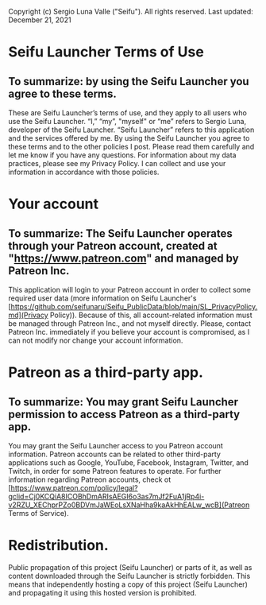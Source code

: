 Copyright (c) Sergio Luna Valle ("Seifu"). All rights reserved.
Last updated: December 21, 2021


# Seifu Launcher Terms of Use
## To summarize: by using the Seifu Launcher you agree to these terms.

These are Seifu Launcher’s terms of use, and they apply to all users who use the Seifu Launcher. “I,” “my”, "myself" or “me” refers to Sergio Luna, developer of the Seifu Launcher. “Seifu Launcher” refers to this application and the services offered by me. By using the Seifu Launcher you agree to these terms and to the other policies I post. Please read them carefully and let me know if you have any questions. For information about my data practices, please see my Privacy Policy. I can collect and use your information in accordance with those policies.


# Your account

## To summarize: The Seifu Launcher operates through your Patreon account, created at "https://www.patreon.com" and managed by Patreon Inc.

This application will login to your Patreon account in order to collect some required user data (more information on Seifu Launcher's  [https://github.com/seifunaru/Seifu_PublicData/blob/main/SL_PrivacyPolicy.md](Privacy Policy)). Because of this, all account-related information must be managed through Patreon Inc., and not myself directly. Please, contact Patreon Inc. immediately if you believe your account is compromised, as I can not modify nor change your account information. 


# Patreon as a third-party app.

## To summarize: You may grant Seifu Launcher permission to access Patreon as a third-party app.

You may grant the Seifu Launcher access to you Patreon account information. Patreon accounts can be related to other third-party applications such as Google, YouTube, Facebook, Instagram, Twitter, and Twitch, in order for some Patreon features to operate. For further information regarding Patreon accounts, check ot [https://www.patreon.com/policy/legal?gclid=Cj0KCQiA8ICOBhDmARIsAEGI6o3as7mJf2FuA1jRp4i-v2RZU_XEChprPZo0BDVmJaWEoLsXNaHha9kaAkHhEALw_wcB](Patreon Terms of Service).


# Redistribution.

Public propagation of this project (Seifu Launcher) or parts of it, as well as content downloaded through the Seifu Launcher is strictly forbidden. This means that independently hosting a copy of this project (Seifu Launcher) and propagating it using this hosted version is prohibited. 
